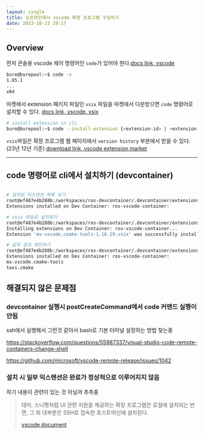 ```yaml
---
layout: single
title: 오프라인에서 vscode 확장 프로그램 구성하기
date: 2023-10-23 19:17
---
```


## Overview 
먼저 콘솔용 vscode 제어 명령어인 `code`가 있어야 한다.[docs link, vscode](https://code.visualstudio.com/docs/editor/extension-marketplace#_configuring-extensions)


```bash
bure@burepool:~$ code -v
1.85.1
...
x64
```

마켓에서 extension 패키지 파일인 `vsix` 파일을 마켓에서 다운받으면 `code` 명령어로 설치할 수 있다. [docs link, vscode, vsix](https://code.visualstudio.com/docs/editor/extension-marketplace#_common-questions)

```bash
# install extension in cli
bure@burepool:~$ code --install-extension {<extension-id> | <extension-vsix-path>
```

`vsix`파일은 확장 프로그램 웹 페이지에서 `version history` 부분에서 받을 수 있다. (23년 12년 기준) [download link, vscode extension market](https://marketplace.visualstudio.com/vscode)

<!-- 마켓에서 확장프로그램을 받아 로컬에서 설치하는 방법 설명 글이 있었음. 

>Some users prefer to download an extension once from the Marketplace and then install it multiple times from a local share. This is useful when there are connectivity concerns or if your development team wants to use a fixed set of extensions.
>
>To download an extension, navigate to the details page for the specific extension within the [Marketplace](https://marketplace.visualstudio.com/vscode). On that page, there is a **Download Extension** link in the **Resources** section, which is located on the right-hand side of the page.
>
>Once downloaded, you can then install the extension via the **Install from VSIX** command in the Extensions view command dropdown. -->


<!-- 요약하면
1. 마켓에서 확장 프로그램에서 확장 프로그램 파일을 [다운](https://marketplace.visualstudio.com/vscode)
2. `Install from VSIX` 커맨드로 해당 파일을 지정해  설치.

~~vsix 포맷에서 로컬 확장프로그램을 시스템에 설치하도록 구성할 수 있는 것 같은데, vsix 파일 포맷에 관한 파일을 못찾고 있음.~~ => 그냥 extention 파일을 설치하면 vsix 포맷이 들어있었음. -->

---

<!-- ## dev container에 추가하기

1. 로컬 머신에서 확장프로그램 파일을 패키징해 vsix 파일 생성 (vsce 사용)
2. 컨테이너에 확장 프로그램 파일(vsix) 복사
3. 확장 프로그램에 구성 (code --install-extension {\<extension-id\> | \<extension-vsix-path\>)

위의 방법으로 가능한지 시험해봐야겠음.

### 확장프로그램 다운로드하기

마켓 확장프로그램 페이지 내 `Version History` 탭에서 다운로드하면 vsix 파일을 받을 수 있었다. -->

## code 명령어로 cli에서 설치하기 (devcontainer)

```bash

# 설치된 익스텐션 목록 보기
root@ef487e4b288b:/workspaces/ros-devcontainer/.devcontainer/extensions# code --list-extensions
Extensions installed on Dev Container: ros-vscode-container:

# vsix 파일로 설치하기
root@ef487e4b288b:/workspaces/ros-devcontainer/.devcontainer/extensions# code --install-extension ./ms-vscode.cmake-tools-1.16.19.vsix 
Installing extensions on Dev Container: ros-vscode-container...
Extension 'ms-vscode.cmake-tools-1.16.19.vsix' was successfully installed.

# 설치 결과 확인하기
root@ef487e4b288b:/workspaces/ros-devcontainer/.devcontainer/extensions# code --list-extensions
Extensions installed on Dev Container: ros-vscode-container:
ms-vscode.cmake-tools
twxs.cmake
```

## 해결되지 않은 문제점

### devcontainer 실행시 postCreateCommand에서 code 커맨드 실행이 안됨

ssh에서 실행해서 그런것 같아서 bash로 기본 터미널 설정하는 방법 찾는중

https://stackoverflow.com/questions/55987337/visual-studio-code-remote-containers-change-shell

https://github.com/microsoft/vscode-remote-release/issues/1042

### 설치 시 일부 익스텐션은 완료가 정상적으로 이루어지지 않음

하기 내용이 관련이 있는 것 아닐까 추측중

> 테마, 스니펫처럼 UI 관련 지원을 제공하는 확장 프로그램은 로컬에 설치되는 반면, 그 외 대부분은 SSH로 접속한 호스트머신에 설치된다.
> 
> [vscode document](https://code.visualstudio.com/docs/remote/ssh#_managing-extensions)